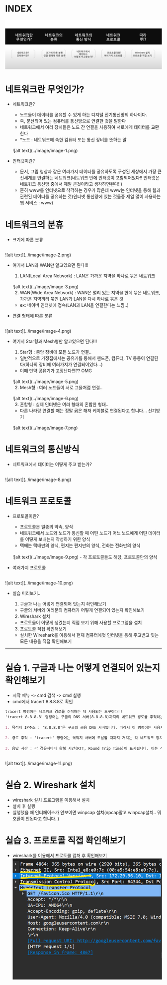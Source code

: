 # INDEX
![alt text](../image/image.png)


# 네트워크란 무엇인가?

- 네트워크란?
    - 노드들이 데이터를 공유할 수 있게 하는 디지털 전기통신망의 하나이다.
    - 즉, 분산되어 있는 컴퓨터를 통신망으로 연결한 것을 말한다
    - 네트워크에서 여러 장치들은 노드 간 연결을 사용하여 서로에게 데이터를 교환한다
    - *노드 : 네트워크에 속한 컴퓨터 또는 통신 장비를 뜻하는 말
    <br>
    ![alt text](../image/image-1.png)

- 인터넷이란?
    - 문서, 그림 영상과 같은 여러가지 데이터를 공유하도록 구성된 세상에서 가장 큰 전세계를 연결하는 네트워크(네트워크 안에 인터넷이 포함되어있다!! 인터넷은 네트워크 통신망 중에서 제일 큰것이라고 생각하면된다!!)
    - 흔히 www를 인터넷으로 착각하는 경우가 많은데 www는 인터넷을 통해 웹과 관련된 데이터를 공유하는 것(인터넷 통신망에 있는 것들중 제일 많이 사용하는 웹 서비스 : www)


# 네트워크의 분휴

- 크기에 따른 분류
<br>
![alt text](../image/image-2.png)

- 여기서 LAN과 WAN만 알고있으면 된다!!!

    1. LAN(Local Area Network) : LAN은 가까운 지역을 하나로 묶은 네트워크
    <br>
    ![alt text](../image/image-3.png)

    2. WAN(Wide Area Network) : WAN은 멀리 있는 지역을 한데 묶은 네트워크, 가까운 지역끼리 묶인 LAN과 LAN을 다시 하나로 묶은 것
    - ex: 네이버 인터넷에 접속(LAN과 LAN을 연결한다는 느낌..)


- 연결 형태에 따른 분류
<br>
![alt text](../image/image-4.png)

- 여기서 Star형과 Mesh형만 알고있으면 된다!!!

    1. Star형 : 중앙 장비에 모든 노드가 연결..
    - 일반적으로 가정집에서는 공유기를 통해서 핸드폰, 컴퓨터, TV 등등이 연결된다(하나의 장비에 여러가지가 연결되어있다...)
    - 이때 만약 공유기가 고장난다면?? OMG
    <br>
    ![alt text](../image/image-5.png)

    2. Mesh형 : 여러 노드들이 서로 그물처럼 연결..
    <br>
    ![alt text](../image/image-6.png)

    3. 혼합형 : 실제 인터넷은 여러 형태의 혼합한 형태..
    - 다른 나라랑 연결할 때는 정말 굵은 해저 케이블로 연결된다고 합니다... 신기방기
    <br>
    ![alt text](../image/image-7.png)


# 네트워크의 통신방식

- 네트워크에서 데이터는 어떻게 주고 받는가?
<br>
![alt text](../image/image-8.png)


# 네트워크 프로토콜

- 프로토콜이란?
    - 프로토콜은 일종의 약속, 양식
    - 네트워크에서 노드와 노드가 통신할 때 어떤 노드가 어느 노드에게 어떤 데이터를 어떻게 보내는지 작성하기 위한 양식
    - 택배는 택배만의 양식, 편지는 편지만의 양식, 전화는 전화만의 양식
    <br>
    ![alt text](../image/image-9.png)
    - 각 프로토콜들도 해당, 프로토콜만의 양식

- 여러가지 프로토콜
<br>
![alt text](../image/image-10.png)

- 실습 미리보기..
    1. 구글과 나는 어떻게 연결되어 잇는지 확인해보기
    - 구글의 서버와 여러분의 컴퓨터가 어떻게 연결되어 있는지 확인해보기

    2. Wireshark 설치
    - 프로토몰이 어떻게 생겼는지 직접 보기 위해 사용할 프로그램을 설치

    3. 프로토콜 직접 확인해보기
    - 설치한 Wireshark를 이용해서 현재 컴퓨터에엇 인터넷을 통해 주고받고 잇는 모든 내용을 직접 확인해보기
<hr>

# 실습 1. 구글과 나는 어떻게 연결되어 있는지 확인해보기

- 시작 메뉴 -> cmd 검색 -> cmd 실행
- cmd에서 tracert 8.8.8.8로 확인
``` md
tracert 명령어는 네트워크 경로를 추적하는 데 사용되는 도구이다!!
'tracert 8.8.8.8' 명령어는 구글의 DNS 서버(8.8.8.8)까지의 네트워크 경로를 추적하는 것으로 이 명령어는 목적지 서버에 도달하기까지의 각 네트워크 홉(hop)을 통해 패킷이 경우하는 경로와 각 경유지의 응답 시간을 보여줍니다

1. 목적지 IP주소 : '8.8.8.8'은 구글의 공용 DNS 서버입니다. 따라서 이 명령어는 사용자의 컴퓨터에서 구글의 DNS 서버까지의 경로를 추적합니다.

2. 경로 추적 : 'tracert' 명령어는 목적지 서버에 도달할 때까지 거치는 각 네트워크 장치(라우터, 스위치 등)를 추적합니다. 이를 통해 패킷이 목적지에 도달하기까지 경유하는 네트워크 경로를 확인할 수 있습니다.

3. 응답 시간 : 각 경유지마다 왕복 시간(RTT, Round Trip Time)이 표시됩니다. 이는 각 네트워크 장치까지의 응답 시간을 나타내며, 네트워크의 어느 부분에서 지연이 발생하는지 파악할 수 있습니다.
```
<br>
![alt text](../image/image-11.png)


# 실습 2. Wireshark 설치

- wireshark 설치 프로그램을 이용해서 설치
- 설치 후 실행
- 실행했을 때 인터페이스가 안보이면 winpcap 설치(npcap말고 winpcap설치.. 뭐 호환이 안된다고 합니다..)


# 실습 3. 프로토콜 직접 확인해보기

- wireshark를 이용해서 프로토콜 캡쳐 후 확인해보기
![alt text](image-12.png)